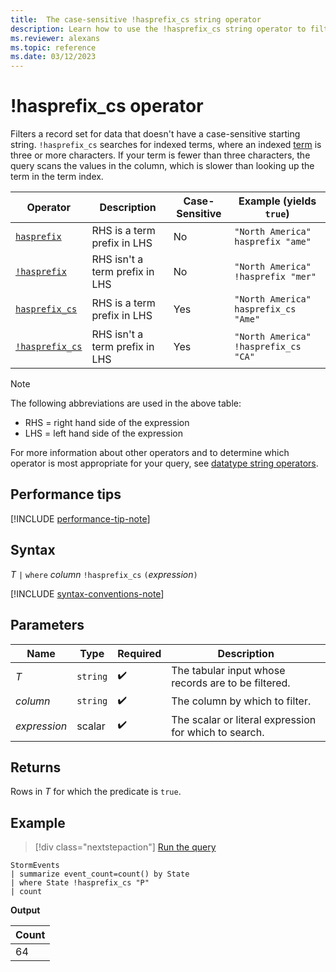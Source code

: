 ```yaml
---
title:  The case-sensitive !hasprefix_cs string operator
description: Learn how to use the !hasprefix_cs string operator to filter records for data that doesn't have a case-sensitive prefix.
ms.reviewer: alexans
ms.topic: reference
ms.date: 03/12/2023
---
```

# !hasprefix_cs operator

Filters a record set for data that doesn't have a case-sensitive starting string. `!hasprefix_cs` searches for indexed terms, where an indexed [term](datatypes-string-operators.md#what-is-a-term) is three or more characters. If your term is fewer than three characters, the query scans the values in the column, which is slower than looking up the term in the term index.

|Operator   |Description   |Case-Sensitive  |Example (yields `true`)  |
|-----------|--------------|----------------|-------------------------|
|[`hasprefix`](hasprefix-operator.md) |RHS is a term prefix in LHS |No |`"North America" hasprefix "ame"`|
|[`!hasprefix`](not-hasprefix-operator.md) |RHS isn't a term prefix in LHS |No |`"North America" !hasprefix "mer"`|
|[`hasprefix_cs`](hasprefix-cs-operator.md) |RHS is a term prefix in LHS |Yes |`"North America" hasprefix_cs "Ame"`|
|[`!hasprefix_cs`](not-hasprefix-cs-operator.md) |RHS isn't a term prefix in LHS |Yes |`"North America" !hasprefix_cs "CA"`|

> [!NOTE]
> The following abbreviations are used in the above table:
>
> * RHS = right hand side of the expression
> * LHS = left hand side of the expression

For more information about other operators and to determine which operator is most appropriate for your query, see [datatype string operators](datatypes-string-operators.md).

## Performance tips

[!INCLUDE [performance-tip-note](../includes/performance-tip-note.md)]

## Syntax

*T* `|` `where` *column* `!hasprefix_cs` `(`*expression*`)`  

[!INCLUDE [syntax-conventions-note](../includes/syntax-conventions-note.md)]

## Parameters

| Name | Type | Required | Description |
|--|--|--|--|
| *T* | `string` |  :heavy_check_mark:| The tabular input whose records are to be filtered.|
| *column* | `string` |  :heavy_check_mark:| The column by which to filter.|
| *expression* | scalar |  :heavy_check_mark:| The scalar or literal expression for which to search.|

## Returns

Rows in *T* for which the predicate is `true`.

## Example

> [!div class="nextstepaction"]
> <a href="https://dataexplorer.azure.com/clusters/help/databases/Samples?query=H4sIAAAAAAAAAwsuyS/KdS1LzSsp5qpRKC7NzU0syqxKVUgFCcUn55fmldiCSQ1NhaRKheCSxJJUoMLyjNSiVAhPQTEjsbigKDUtsyI+uVhBKUAJKA/WAgDAMC2uXAAAAA==" target="_blank">Run the query</a>

```kusto
StormEvents
| summarize event_count=count() by State
| where State !hasprefix_cs "P"
| count
```

**Output**

|Count|
|-----|
|64|

